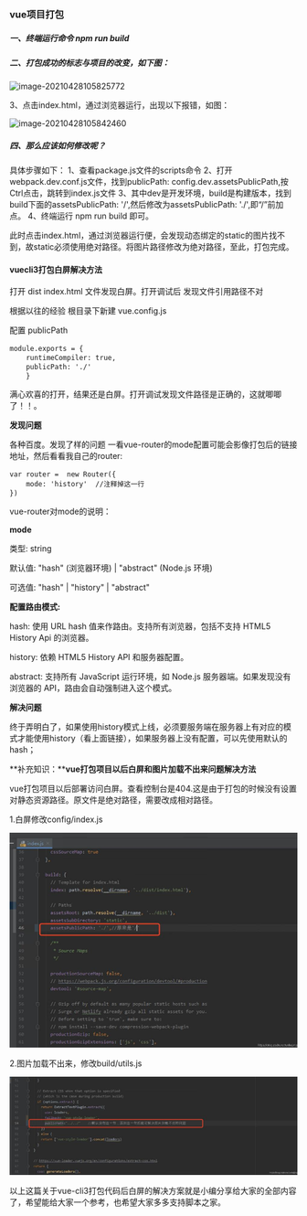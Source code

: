 ### vue项目打包

##### 一、终端运行命令 npm run build

##### 二、打包成功的标志与项目的改变，如下图：

![image-20210428105825772](/Users/weijunze/Desktop/webNotebook/笔记本/腾讯云服务器配置历程/vue项目打包.assets/image-20210428105825772.png)





3、点击index.html，通过浏览器运行，出现以下报错，如图：

![image-20210428105842460](/Users/weijunze/Desktop/webNotebook/笔记本/腾讯云服务器配置历程/vue项目打包.assets/image-20210428105842460.png)



##### 四、那么应该如何修改呢？

具体步骤如下：
1、查看package.js文件的scripts命令
2、打开webpack.dev.conf.js文件，找到publicPath: config.dev.assetsPublicPath,按Ctrl点击，跳转到index.js文件
3、其中dev是开发环境，build是构建版本，找到build下面的assetsPublicPath: '/',然后修改为assetsPublicPath: './',即“/”前加点。
4、终端运行 npm run build 即可。

此时点击index.html，通过浏览器运行便，会发现动态绑定的static的图片找不到，故static必须使用绝对路径。将图片路径修改为绝对路径，至此，打包完成。

#### vuecli3打包白屏解决方法

打开 dist index.html 文件发现白屏。打开调试后 发现文件引用路径不对

根据以往的经验 根目录下新建 vue.config.js

配置 publicPath

```
module.exports = {
	runtimeCompiler: true, 
	publicPath: './'
	}
```

满心欢喜的打开，结果还是白屏。打开调试发现文件路径是正确的，这就唧唧了！！。

**发现问题**

各种百度。发现了样的问题 一看vue-router的mode配置可能会影像打包后的链接地址，然后看看我自己的router:

```
var router =  new Router({ 
	mode: 'history'  //注释掉这一行
})
```

vue-router对mode的说明：

**mode**

类型: string

默认值: "hash" (浏览器环境) | "abstract" (Node.js 环境)

可选值: "hash" | "history" | "abstract"

**配置路由模式:**

hash: 使用 URL hash 值来作路由。支持所有浏览器，包括不支持 HTML5 History Api 的浏览器。

history: 依赖 HTML5 History API 和服务器配置。

abstract: 支持所有 JavaScript 运行环境，如 Node.js 服务器端。如果发现没有浏览器的 API，路由会自动强制进入这个模式。

**解决问题**

终于弄明白了，如果使用history模式上线，必须要服务端在服务器上有对应的模式才能使用history（看上面链接），如果服务器上没有配置，可以先使用默认的hash；

**补充知识：****vue打包项目以后白屏和图片加载不出来问题解决方法**

vue打包项目以后部署访问白屏。查看控制台是404.这是由于打包的时候没有设置对静态资源路径。原文件是绝对路径，需要改成相对路径。

1.白屏修改config/index.js

![img](vue项目打包.assets/20200902120402.jpg)

2.图片加载不出来，修改build/utils.js

![img](vue项目打包.assets/20200902120413.jpg)

以上这篇关于vue-cli3打包代码后白屏的解决方案就是小编分享给大家的全部内容了，希望能给大家一个参考，也希望大家多多支持脚本之家。